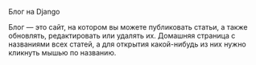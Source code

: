 Блог на Django

Блог — это сайт, на котором вы можете публиковать статьи, а также обновлять, редактировать или удалять их. Домашняя страница с названиями всех статей, а для открытия какой-нибудь из них нужно кликнуть мышью по названию.

